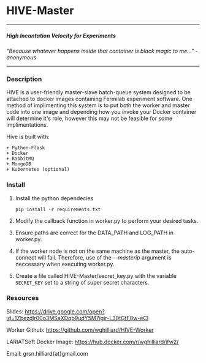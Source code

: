 # HIVE-Master
---
##### High Incantation Velocity for Experiments #####
*"Because whatever happens inside that container is black magic to me..." -anonymous*
___
### Description
HIVE is a user-friendly master-slave batch-queue system designed to be attached to docker images containing Fermilab experiment software. One method of implimenting this system is to put both the worker and master code into one image and depending how you invoke your Docker container will determine it's role, however this may not be feasible for some implimentations.

Hive is built with:

    + Python-Flask
    + Docker
    + RabbitMQ
    + MongoDB
    + Kubernetes (optional)
    
### Install

1. Install the python dependecies

    `pip install -r requirements.txt` 

2. Modify the callback function in worker.py to perform your desired tasks.
3. Ensure paths are correct for the DATA_PATH and LOG_PATH in worker.py.
4. If the worker node is not on the same machine as the master, the auto-connect will fail. Therefore, use of the *--masterip* argument is neccessary when executing worker.py.
5. Create a file called HIVE-Master/secret_key.py with the variable `SECRET_KEY` set to a string of super secret characters.

### Resources
Slides: https://drive.google.com/open?id=1Zbezdlr00o3MSaXDqb9udY5M7igir-L30tGtF8w-eCI

Worker Github: https://github.com/wghilliard/HIVE-Worker

LARIATSoft Docker Image: https://hub.docker.com/r/wghilliard/jfw2/

Email: grsn.hilliard{at}gmail.com
